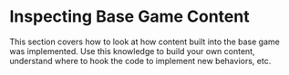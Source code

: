 # Inspecting Base Game Content

This section covers how to look at how content built into the base game was implemented. Use this knowledge to build your own content, understand where to hook the code to implement new behaviors, etc.
